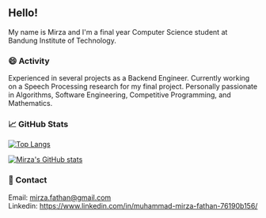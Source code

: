 ## Hello! 
My name is Mirza and I'm a final year Computer Science student at Bandung Institute of Technology.

### 😄 Activity
Experienced in several projects as a Backend Engineer. Currently working on a Speech Processing research for my final project. Personally passionate in Algorithms, Software Engineering, Competitive Programming, and Mathematics.

### &#x1f4c8; GitHub Stats

[![Top Langs](https://github-readme-stats.vercel.app/api/top-langs/?username=mirzafathan&hide=pascal,html)](https://github.com/mirzafathan/github-readme-stats)

[![Mirza's GitHub stats](https://github-readme-stats.vercel.app/api?username=mirzafathan)](https://github.com/mirzafathan/github-readme-stats)




### 💬 Contact
Email: mirza.fathan@gmail.com<br>
Linkedin: https://www.linkedin.com/in/muhammad-mirza-fathan-76190b156/
